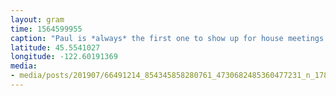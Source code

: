 ```yaml
---
layout: gram
time: 1564599955
caption: "Paul is *always* the first one to show up for house meetings.\n\n#pdxbeehive"
latitude: 45.5541027
longitude: -122.60191369
media:
- media/posts/201907/66491214_854345858280761_4730682485360477231_n_17868024274439603.jpg
---
```

